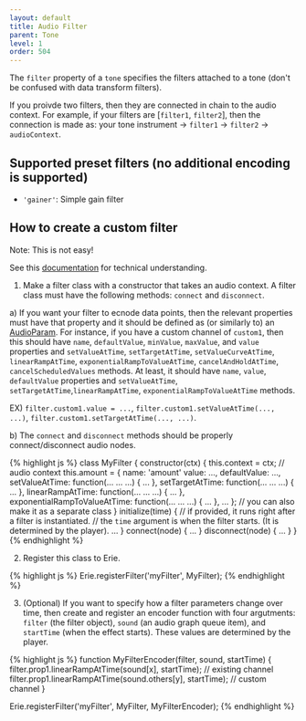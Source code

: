 ```yaml
---
layout: default
title: Audio Filter
parent: Tone
level: 1
order: 504
---
```


The `filter` property of a `tone` specifies the filters attached to a tone (don't be confused with data transform filters).

If you proivde two filters, then they are connected in chain to the audio context.
For example, if your filters are [`filter1`, `filter2`], then the connection is made as: your tone instrument -> `filter1` -> `filter2` -> `audioContext`.

## Supported preset filters (no additional encoding is supported)

- `'gainer'`: Simple gain filter

## How to create a custom filter

Note: This is not easy!

See this [documentation](https://developer.mozilla.org/en-US/docs/Web/API/Web_Audio_API/Advanced_techniques) for technical understanding.

1. Make a filter class with a constructor that takes an audio context.
A filter class must have the following methods: `connect` and `disconnect`.

a) If you want your filter to ecnode data points, then the relevant properties must have that property and it should be defined as (or similarly to) an [AudioParam](https://developer.mozilla.org/en-US/docs/Web/API/AudioParam).
For instance, if you have a custom channel of `custom1`,
then this should have `name`, `defaultValue`, `minValue`, `maxValue`, and `value` properties and
`setValueAtTime`, `setTargetAtTime`, `setValueCurveAtTime`, `linearRampAtTime`, `exponentialRampToValueAtTime`, `cancelAndHoldAtTime`, `cancelScheduledValues` methods.
At least, it should have `name`, `value`, `defaultValue` properties and `setValueAtTime`, `setTargetAtTime`,`linearRampAtTime`, `exponentialRampToValueAtTime` methods.

EX) `filter.custom1.value = ...`, `filter.custom1.setValueAtTime(..., ...)`, `filter.custom1.setTargetAtTime(..., ...)`.

b) The `connect` and `disconnect` methods should be properly connect/disconnect audio nodes.

{% highlight js %}
class MyFilter {
  constructor(ctx) {
    this.context = ctx; // audio context
    this.amount = {
      name: 'amount'
      value: ...,
      defaultValue: ...,
      setValueAtTime: function(... ... ...) { ... },
      setTargetAtTime: function(... ... ...) { ... },
      linearRampAtTime:  function(... ... ...) { ... },
      exponentialRampToValueAtTime: function(... ... ...) { ... },
      ...
    }; // you can also make it as a separate class
  }
  initialize(time) {
    // if provided, it runs right after a filter is instantiated.
    // the `time` argument is when the filter starts. (It is determined by the player).
    ...
  }
  connect(node) {
    ...
  }
  disconnect(node) {
    ...
  }
}
{% endhighlight %}

2. Register this class to Erie.

{% highlight js %}
Erie.registerFilter('myFilter', MyFilter);
{% endhighlight %}

3. (Optional) If you want to specify how a filter parameters change over time,
then create and register an encoder function with four argutments: `filter` (the filter object),
`sound` (an audio graph queue item), and `startTime` (when the effect starts).
These values are determined by the player.

{% highlight js %}
function MyFilterEncoder(filter, sound, startTime) {
  filter.prop1.linearRampAtTime(sound[x], startTime); // existing channel
  filter.prop1.linearRampAtTime(sound.others[y], startTime); // custom channel
}

Erie.registerFilter('myFilter', MyFilter, MyFilterEncoder);
{% endhighlight %}
